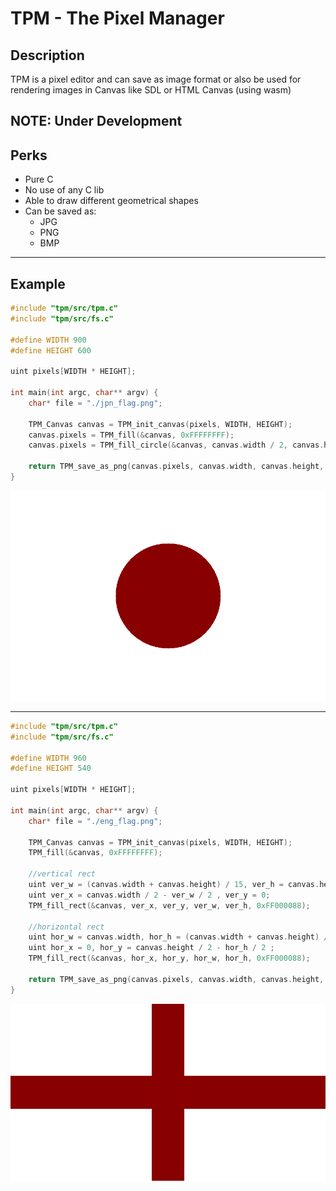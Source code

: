 # TPM - The Pixel Manager

## Description

TPM is a pixel editor and can save as image format or also be used for rendering images in Canvas like SDL or HTML Canvas (using wasm)

## NOTE: Under Development

## Perks
* Pure C
* No use of any C lib
* Able to draw different geometrical shapes
* Can be saved as:
    * JPG
    * PNG
    * BMP

---

## Example
```c
#include "tpm/src/tpm.c"
#include "tpm/src/fs.c"

#define WIDTH 900
#define HEIGHT 600

uint pixels[WIDTH * HEIGHT];

int main(int argc, char** argv) {
    char* file = "./jpn_flag.png";

    TPM_Canvas canvas = TPM_init_canvas(pixels, WIDTH, HEIGHT);
    canvas.pixels = TPM_fill(&canvas, 0xFFFFFFFF);
    canvas.pixels = TPM_fill_circle(&canvas, canvas.width / 2, canvas.height / 2, (canvas.width + canvas.height) * 1/10, 0xFF000088);

    return TPM_save_as_png(canvas.pixels, canvas.width, canvas.height, file);;
}
```

![Japan Flag](./examples/jpn_flag.png)

---


```c
#include "tpm/src/tpm.c"
#include "tpm/src/fs.c"

#define WIDTH 960
#define HEIGHT 540

uint pixels[WIDTH * HEIGHT];

int main(int argc, char** argv) {
    char* file = "./eng_flag.png";

    TPM_Canvas canvas = TPM_init_canvas(pixels, WIDTH, HEIGHT);
    TPM_fill(&canvas, 0xFFFFFFFF);

    //vertical rect
    uint ver_w = (canvas.width + canvas.height) / 15, ver_h = canvas.height;
    uint ver_x = canvas.width / 2 - ver_w / 2 , ver_y = 0;
    TPM_fill_rect(&canvas, ver_x, ver_y, ver_w, ver_h, 0xFF000088);

    //horizontal rect
    uint hor_w = canvas.width, hor_h = (canvas.width + canvas.height) / 15;
    uint hor_x = 0, hor_y = canvas.height / 2 - hor_h / 2 ;
    TPM_fill_rect(&canvas, hor_x, hor_y, hor_w, hor_h, 0xFF000088);
        
    return TPM_save_as_png(canvas.pixels, canvas.width, canvas.height, file);
}
```

![ENGLAND](./examples/eng_flag.png)

